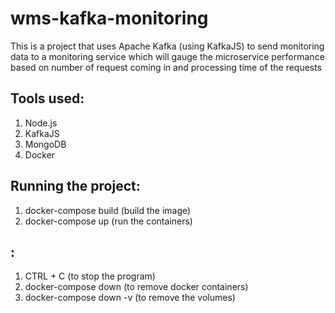 # wms-kafka-monitoring

This is a project that uses Apache Kafka (using KafkaJS) to send monitoring data to a monitoring service which will gauge the microservice performance based on number of request coming in and processing time of the requests

## Tools used:

1. Node.js
2. KafkaJS
3. MongoDB
4. Docker

## Running the project:

1. docker-compose build (build the image)
2. docker-compose up (run the containers)

## :

1. CTRL + C (to stop the program)
1. docker-compose down (to remove docker containers)
1. docker-compose down -v (to remove the volumes)
